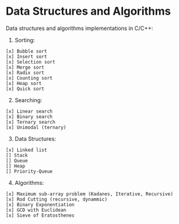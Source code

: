 # Data Structures and Algorithms 
Data structures and algorithms implementations in C/C++:

1) Sorting:
```
[x] Bubble sort
[x] Insert sort
[x] Selection sort
[x] Merge sort
[x] Radix sort
[x] Counting sort
[x] Heap sort
[x] Quick sort
```

2) Searching:
```
[x] Linear search
[x] Binary search
[x] Ternary search
[x] Unimodal (ternary)
```
3) Data Structures:
```
[x] Linked list
[] Stack
[] Queue
[] Heap
[] Priority-Queue
```
4) Algorithms:
```
[x] Maximum sub-array problem (Kadanes, Iterative, Recursive)
[x] Rod Cutting (recursive, dynammic)
[x] Binary Exponentiation
[x] GCD with Euclidean 
[x] Sieve of Eratosthenes
```
